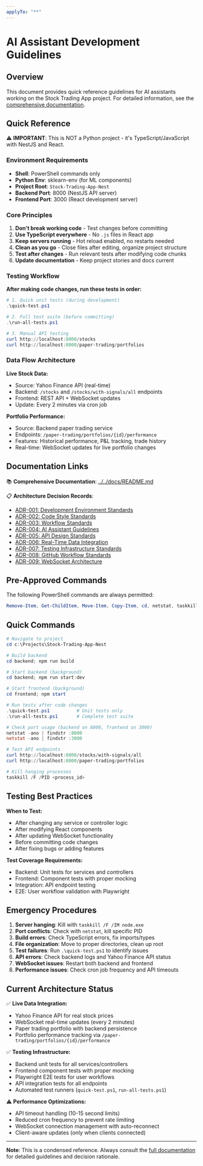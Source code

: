 ```yaml
---
applyTo: "**"
---
```


# AI Assistant Development Guidelines

## Overview

This document provides quick reference guidelines for AI assistants working on the Stock Trading App project. For detailed information, see the [comprehensive documentation](../../docs/).

## Quick Reference

⚠️ **IMPORTANT**: This is NOT a Python project - it's TypeScript/JavaScript with NestJS and React.

### Environment Requirements

- **Shell**: PowerShell commands only
- **Python Env**: sklearn-env (for ML components)
- **Project Root**: `Stock-Trading-App-Nest`
- **Backend Port**: 8000 (NestJS API server)
- **Frontend Port**: 3000 (React development server)

### Core Principles

1. **Don't break working code** - Test changes before committing
2. **Use TypeScript everywhere** - No `.js` files in React app
3. **Keep servers running** - Hot reload enabled, no restarts needed
4. **Clean as you go** - Close files after editing, organize project structure
5. **Test after changes** - Run relevant tests after modifying code chunks
6. **Update documentation** - Keep project stories and docs current

### Testing Workflow

**After making code changes, run these tests in order:**

```powershell
# 1. Quick unit tests (during development)
.\quick-test.ps1

# 2. Full test suite (before committing)
.\run-all-tests.ps1

# 3. Manual API testing
curl http://localhost:8000/stocks
curl http://localhost:8000/paper-trading/portfolios
```

### Data Flow Architecture

**Live Stock Data:**

- Source: Yahoo Finance API (real-time)
- Backend: `/stocks` and `/stocks/with-signals/all` endpoints
- Frontend: REST API + WebSocket updates
- Update: Every 2 minutes via cron job

**Portfolio Performance:**

- Source: Backend paper trading service
- Endpoints: `/paper-trading/portfolios/{id}/performance`
- Features: Historical performance, P&L tracking, trade history
- Real-time: WebSocket updates for live portfolio changes

## Documentation Links

📚 **Comprehensive Documentation**: [../../docs/README.md](../../docs/README.md)

📋 **Architecture Decision Records**:

- [ADR-001: Development Environment Standards](../../docs/adrs/001-development-environment-standards.md)
- [ADR-002: Code Style Standards](../../docs/adrs/002-code-style-standards.md)
- [ADR-003: Workflow Standards](../../docs/adrs/003-workflow-standards.md)
- [ADR-004: AI Assistant Guidelines](../../docs/adrs/004-ai-assistant-guidelines.md)
- [ADR-005: API Design Standards](../../docs/adrs/005-api-design-standards.md)
- [ADR-006: Real-Time Data Integration](../../docs/adrs/006-real-data-integration.md)
- [ADR-007: Testing Infrastructure Standards](../../docs/adrs/007-testing-infrastructure-standards.md)
- [ADR-008: GitHub Workflow Standards](../../docs/adrs/008-github-workflow-standards.md)
- [ADR-009: WebSocket Architecture](../../docs/adrs/009-websocket-architecture.md)

## Pre-Approved Commands

The following PowerShell commands are always permitted:

```powershell
Remove-Item, Get-ChildItem, Move-Item, Copy-Item, cd, netstat, taskkill, curl, Invoke-WebRequest, Get-Process
```

## Quick Commands

```powershell
# Navigate to project
cd c:\Projects\Stock-Trading-App-Nest

# Build backend
cd backend; npm run build

# Start backend (background)
cd backend; npm run start:dev

# Start frontend (background)
cd frontend; npm start

# Run tests after code changes
.\quick-test.ps1          # Unit tests only
.\run-all-tests.ps1       # Complete test suite

# Check port usage (backend on 8000, frontend on 3000)
netstat -ano | findstr :8000
netstat -ano | findstr :3000

# Test API endpoints
curl http://localhost:8000/stocks/with-signals/all
curl http://localhost:8000/paper-trading/portfolios

# Kill hanging processes
taskkill /F /PID <process_id>
```

## Testing Best Practices

**When to Test:**

- After changing any service or controller logic
- After modifying React components
- After updating WebSocket functionality
- Before committing code changes
- After fixing bugs or adding features

**Test Coverage Requirements:**

- Backend: Unit tests for services and controllers
- Frontend: Component tests with proper mocking
- Integration: API endpoint testing
- E2E: User workflow validation with Playwright

## Emergency Procedures

1. **Server hanging**: Kill with `taskkill /F /IM node.exe`
2. **Port conflicts**: Check with `netstat`, kill specific PID
3. **Build errors**: Check TypeScript errors, fix imports/types
4. **File organization**: Move to proper directories, clean up root
5. **Test failures**: Run `.\quick-test.ps1` to identify issues
6. **API errors**: Check backend logs and Yahoo Finance API status
7. **WebSocket issues**: Restart both backend and frontend
8. **Performance issues**: Check cron job frequency and API timeouts

## Current Architecture Status

✅ **Live Data Integration:**

- Yahoo Finance API for real stock prices
- WebSocket real-time updates (every 2 minutes)
- Paper trading portfolio with backend persistence
- Portfolio performance tracking via `/paper-trading/portfolios/{id}/performance`

✅ **Testing Infrastructure:**

- Backend unit tests for all services/controllers
- Frontend component tests with proper mocking
- Playwright E2E tests for user workflows
- API integration tests for all endpoints
- Automated test runners (`quick-test.ps1`, `run-all-tests.ps1`)

⚠️ **Performance Optimizations:**

- API timeout handling (10-15 second limits)
- Reduced cron frequency to prevent rate limiting
- WebSocket connection management with auto-reconnect
- Client-aware updates (only when clients connected)

---

**Note**: This is a condensed reference. Always consult the [full documentation](../../docs/) for detailed guidelines and decision rationale.

